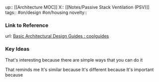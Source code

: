 up:: [[Architecture MOC]]
X:: [[Notes/Passive Stack Ventilation (PSV)]]
tags:: #on/design #on/housing
novelty:: 

### Link to Reference
url: [Basic Architectural Design Guides : coolguides](https://www.reddit.com/r/coolguides/comments/z4hv6g/basic_architectural_design_guides/)

### Key Ideas

That's interesting because there are simple ways that you can do it

That reminds me
It's similar because
It's different because
It's important because